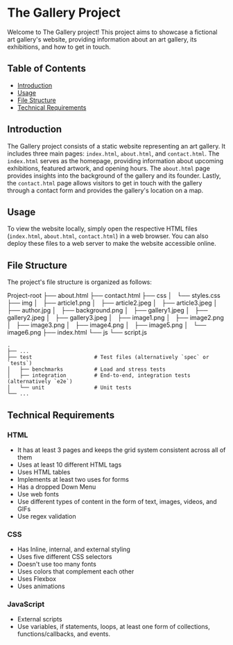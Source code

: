 # The Gallery Project

Welcome to The Gallery project! This project aims to showcase a fictional art gallery's website, providing information about an art gallery, its exhibitions, and how to get in touch.

## Table of Contents

- [Introduction](#introduction)
- [Usage](#usage)
- [File Structure](#file-structure)
- [Technical Requirements](#technical-requirements)

## Introduction

The Gallery project consists of a static website representing an art gallery. It includes three main pages: `index.html`, `about.html`, and `contact.html`. The `index.html` serves as the homepage, providing information about upcoming exhibitions, featured artwork, and opening hours. The `about.html` page provides insights into the background of the gallery and its founder. Lastly, the `contact.html` page allows visitors to get in touch with the gallery through a contact form and provides the gallery's location on a map.

## Usage

To view the website locally, simply open the respective HTML files (`index.html`, `about.html`, `contact.html`) in a web browser. You can also deploy these files to a web server to make the website accessible online.

## File Structure

The project's file structure is organized as follows:

Project-root
├── about.html
├── contact.html
├── css
│   └── styles.css
├── img
│   ├── article1.png
│   ├── article2.jpeg
│   ├── article3.jpeg
│   ├── author.jpg
│   ├── background.png
│   ├── gallery1.jpeg
│   ├── gallery2.jpeg
│   ├── gallery3.jpeg
│   ├── image1.png
│   ├── image2.png
│   ├── image3.png
│   ├── image4.png
│   ├── image5.png
│   └── image6.png
├── index.html
└── js
    └── script.js


    .
    ├── ...
    ├── test                    # Test files (alternatively `spec` or `tests`)
    │   ├── benchmarks          # Load and stress tests
    │   ├── integration         # End-to-end, integration tests (alternatively `e2e`)
    │   └── unit                # Unit tests
    └── ...

## Technical Requirements

### HTML
- It has at least 3 pages and keeps the grid system consistent across all of them
- Uses at least 10 different HTML tags
- Uses HTML tables
- Implements at least two uses for forms
- Has a dropped Down Menu 
- Use web fonts
- Use different types of content in the form of text, images, videos, and GIFs
- Use regex validation

### CSS
- Has Inline, internal, and external styling
- Uses five different CSS selectors
- Doesn't use too many fonts
- Uses colors that complement each other
- Uses Flexbox
- Uses animations

### JavaScript
- External scripts
- Use variables, if statements, loops, at least one form of collections, functions/callbacks, and events.
